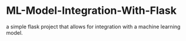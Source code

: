 # ML-Model-Integration-With-Flask
a simple flask project that allows for integration with a machine learning model.
